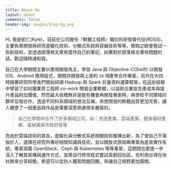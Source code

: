 ```yaml
---
title: About Me
layout: about
comments: false
header-img: images/blog-bg.png
---
```

Hi, 我是凱仁(Kyle)，目前在公司擔任『軟體工程師』職位的研發替代役(RDSS)，主要負責開發與研究虛擬化技術、分散式系統與容器技術等等。閒暇之餘會嘗試一些新技術，並透過部落格文章來當作自己的筆記，如果對於部落格文章有問題的話，歡迎隨時通知我。

自己在大學期間主要以應用開發為主，學習 Java 與 Objective-C(Swift) 以開發 iOS、Android 應用程式，期間共開發與上架約 `20` 項產學合作專案，另外在大四時隨著研究所學長們開始研讀 Hadoop 與 Spark 巨量資料運算框架，在這些經驗中學習了如何跟業界工程師 co-work 開發企業軟體，以協助企業低⽣產成本與提升產品附加價值，然而最大收穫無非是能有機會再開發專案時，與學校不同領域的夥伴互相合作，透過不同科系領域的想法互補，來使開發的軟體品質更加完善，讓人體會了一個產品與作品是需要深思熟慮很多層⾯的。

> 自己在學期中合作了許多領域公司，如：旅遊產業、雲端產業、健⾝器材產業、電梯業與市政府等等

而由於雲端技術的普及，虛擬化與分散式系統相關技術推陳出新，為了使自己不落後於人，選擇在研究所專研相關知識與技術，並以開放式原始碼專案為底來實作系統，專案涵蓋 OpenStack、Ceph 與 Kubernetes 等等專案，這期間也更進一步深入了解其架構與運作方式，並將自行修改程式嘗試貢獻回社區，也利用台灣在地社群來分享經驗，希望可以從別人獲取問題回饋，來讓自己視野更加廣闊。

